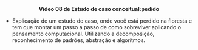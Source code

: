 <center><b>Vídeo 08 de Estudo de caso conceitual:pedido</b></center> 

- Explicação de um estudo de caso, onde você está perdido na floresta e tem que montar um passo a passo de como sobreviver aplicando o pensamento computacional. Utilizando a decomposição, reconhecimento de padrões, abstração e algoritmos.